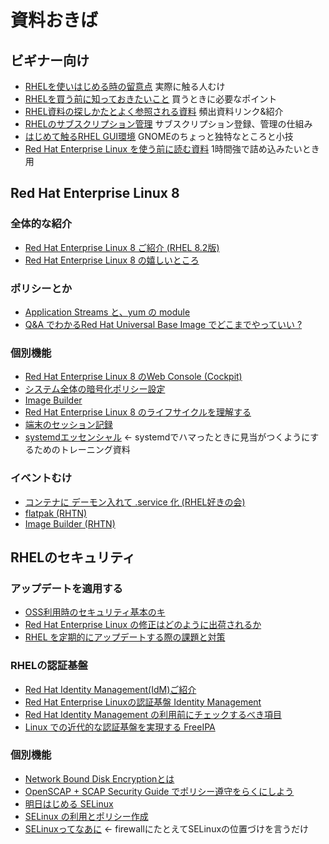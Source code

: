 # 資料おきば

## ビギナー向け
* [RHELを使いはじめる時の留意点](./Presentation/RHEL/beginner/rhel-atfirst.pdf) 実際に触る人むけ
* [RHELを買う前に知っておきたいこと](./Presentation/RHEL/beginner/rhel-prebuy.pdf) 買うときに必要なポイント
* [RHEL資料の探しかたとよく参照される資料](./Presentation/RHEL/beginner/rhel-references.pdf) 頻出資料リンク&紹介
* [RHELのサブスクリプション管理](./Presentation/RHEL/beginner/rhel-subscription.pdf) サブスクリプション登録、管理の仕組み
* [はじめて触るRHEL GUI環境](./Presentation/RHEL/rhel_gui.pdf) GNOMEのちょっと独特なところと小技
* [Red Hat Enterprise Linux を使う前に読む資料](./Presentation/bootcamp/rhel-tt.pdf)  1時間強で詰め込みたいとき用

## Red Hat Enterprise Linux 8

### 全体的な紹介
* [Red Hat Enterprise Linux 8 ご紹介 (RHEL 8.2版)](./Presentation/RHEL8/rhel8_summary_82.pdf)
* [Red Hat Enterprise Linux 8 の嬉しいところ](./Presentation/RHEL8/rhel8_for_whom.pdf)

### ポリシーとか
* [Application Streams と、yum の module](./Presentation/RHEL8/appstream_and_module_and_scl.pdf)
* [Q&A でわかるRed Hat Universal Base Image でどこまでやっていい ?](./Presentation/RHEL8/ubi_faq.pdf)

### 個別機能
* [Red Hat Enterprise Linux 8 のWeb Console (Cockpit)](./Presentation/RHEL8/cockpit-all.pdf)
* [システム全体の暗号化ポリシー設定](./Presentation/RHEL8/crypto-policies.pdf)
* [Image Builder](./Presentation/RHEL8/imagebuilder.pdf)
* [Red Hat Enterprise Linux 8 のライフサイクルを理解する](./Presentation/RHEL8/rhel8lifecycle.pdf)
* [端末のセッション記録](./Presentation/RHEL8/tlog.pdf)
* [systemdエッセンシャル](./Presentation/RHEL8/systemd/systemd.pdf) ← systemdでハマったときに見当がつくようにするためのトレーニング資料

### イベントむけ
* [コンテナに デーモン入れて .service 化 (RHEL好きの会)](./Presentation/RHEL8/container_service.pdf)
* [flatpak (RHTN)](./Presentation/RHEL8/RHTN/flatpak.pdf)
* [Image Builder (RHTN)](./Presentation/RHEL8/RHTN/imagebuilder.pdf)

## RHELのセキュリティ
### アップデートを適用する
* [OSS利用時のセキュリティ基本のキ](./Presentation/Security/oss_secure.pdf)
* [Red Hat Enterprise Linux の修正はどのように出荷されるか](./Presentation/Security/rhel-updates-knowledge.pdf)
* [RHEL を定期的にアップデートする際の課題と対策](./Presentation/Security/update_solutions.pdf)

### RHELの認証基盤
* [Red Hat Identity Management(IdM)ご紹介](./Presentation/IdM/idm_sales.pdf)
* [Red Hat Enterprise Linuxの認証基盤 Identity Management](./Presentation/IdM/idm_intro.pdf)
* [Red Hat Identity Management の利用前にチェックするべき項目](./Presentation/IdM/idm_checklist.pdf)
* [Linux での近代的な認証基盤を実現する FreeIPA](./Presentation/IdM/freeipa_1hour.pdf)

### 個別機能
* [Network Bound Disk Encryptionとは](./Presentation/Security/NBDE.pdf)
* [OpenSCAP + SCAP Security Guide でポリシー遵守をらくにしよう](./Presentation/Security/openscap.pdf)
* [明日はじめる SELinux](./Presentation/SELinux/hajimeru_selinux.pdf)
* [SELinux の利用とポリシー作成](./Presentation/SELinux/selinux_useage_and_policy.pdf)
* [SELinuxってなあに](./Presentation/SELinux/selinux_intro.pdf) ← firewallにたとえてSELinuxの位置づけを言うだけ
